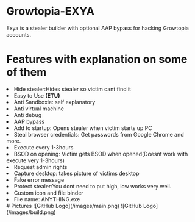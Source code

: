 # Growtopia-EXYA
Exya is a stealer builder with optional AAP bypass for hacking Growtopia accounts.
<h1>Features with explanation on some of them</h1>
<li>Hide stealer:Hides stealer so victim cant find it</li>
<li>Easy to Use <b>(ETU)</b></li>
<li>Anti Sandboxie: self explanatory</li>
<li>Anti virtual machine</li>
<li>Anti debug</li>
<li>AAP bypass</li>
<li>Add to startup: Opens stealer when victim starts up PC</li>
<li>Steal browser credentials: Get passwords from Google Chrome and more.</li>
<li>Execute every 1-3hours</li>
<li>BSOD on opening: Victim gets BSOD when opened(Doesnt work with execute very 1-3hours)</li>
<li>Request admin rights</li>
<li>Capture desktop: takes picture of victims desktop</li>
<li>Fake error message</li>
<li>Protect stealer:You dont need to put high, low works very well.</li>
<li>Custom icon and file binder</li>
<li>File name: ANYTHING.exe</li>
# Pictures
![GitHub Logo](/images/main.png)
![GitHub Logo](/images/build.png)
